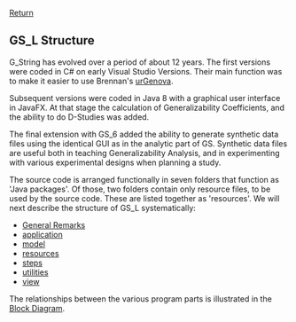 [Return](About.md)

## GS_L Structure ##
G_String has evolved over a period of about 12 years. The first versions were coded in C# on early Visual Studio Versions. Their main function was to make it easier to use Brennan's [urGenova](https://education.uiowa.edu/casma/computer-programs).

Subsequent versions were coded in Java 8 with a graphical user interface in JavaFX. At that stage the calculation of Generalizability Coefficients, and the ability to do D-Studies was added.

The final extension with GS_6 added the ability to generate synthetic data files using the identical GUI as in the analytic part of GS. Synthetic data files are useful both in teaching Generalizability Analysis, and in experimenting with various experimental designs when planning a study.

The source code is arranged functionally in seven folders that function as 'Java packages'. Of those, two folders contain only resource files, to be used by the source code. These are listed together as 'resources'. We will next describe the structure of GS_L systematically:

- [General Remarks](general.md)
- [application](application.md)
- [model](model.md)
- [resources](resources.md)
- [steps](steps.md)
- [utilities](utilities.md)
- [view](view.md)

The relationships between the various program parts is illustrated in the [Block Diagram](img/block.png).
